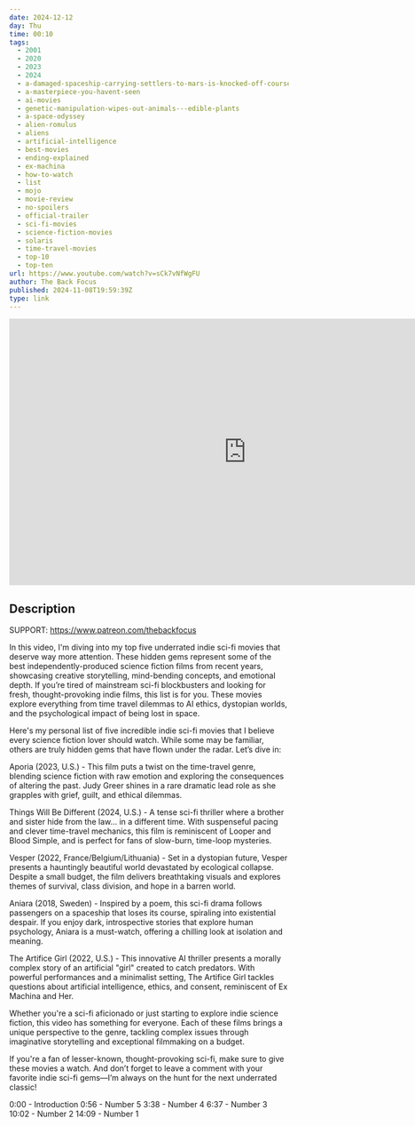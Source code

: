 ```yaml
---
date: 2024-12-12
day: Thu
time: 00:10
tags:
  - 2001
  - 2020
  - 2023
  - 2024
  - a-damaged-spaceship-carrying-settlers-to-mars-is-knocked-off-course-with-no-way-of-going-back
  - a-masterpiece-you-havent-seen
  - ai-movies
  - genetic-manipulation-wipes-out-animals---edible-plants
  - a-space-odyssey
  - alien-romulus
  - aliens
  - artificial-intelligence
  - best-movies
  - ending-explained
  - ex-machina
  - how-to-watch
  - list
  - mojo
  - movie-review
  - no-spoilers
  - official-trailer
  - sci-fi-movies
  - science-fiction-movies
  - solaris
  - time-travel-movies
  - top-10
  - top-ten
url: https://www.youtube.com/watch?v=sCk7vNfWgFU
author: The Back Focus
published: 2024-11-08T19:59:39Z
type: link
---
```


<iframe width="854" height="480" src="https://www.youtube.com/embed/sCk7vNfWgFU" frameborder="0" allowfullscreen></iframe>

## Description
SUPPORT: https://www.patreon.com/thebackfocus

In this video, I'm diving into my top five underrated indie sci-fi movies that deserve way more attention. These hidden gems represent some of the best independently-produced science fiction films from recent years, showcasing creative storytelling, mind-bending concepts, and emotional depth. If you’re tired of mainstream sci-fi blockbusters and looking for fresh, thought-provoking indie films, this list is for you. These movies explore everything from time travel dilemmas to AI ethics, dystopian worlds, and the psychological impact of being lost in space.

Here's my personal list of five incredible indie sci-fi movies that I believe every science fiction lover should watch. While some may be familiar, others are truly hidden gems that have flown under the radar. Let’s dive in:

Aporia (2023, U.S.) - This film puts a twist on the time-travel genre, blending science fiction with raw emotion and exploring the consequences of altering the past. Judy Greer shines in a rare dramatic lead role as she grapples with grief, guilt, and ethical dilemmas.

Things Will Be Different (2024, U.S.) - A tense sci-fi thriller where a brother and sister hide from the law… in a different time. With suspenseful pacing and clever time-travel mechanics, this film is reminiscent of Looper and Blood Simple, and is perfect for fans of slow-burn, time-loop mysteries.

Vesper (2022, France/Belgium/Lithuania) - Set in a dystopian future, Vesper presents a hauntingly beautiful world devastated by ecological collapse. Despite a small budget, the film delivers breathtaking visuals and explores themes of survival, class division, and hope in a barren world.

Aniara (2018, Sweden) - Inspired by a poem, this sci-fi drama follows passengers on a spaceship that loses its course, spiraling into existential despair. If you enjoy dark, introspective stories that explore human psychology, Aniara is a must-watch, offering a chilling look at isolation and meaning.

The Artifice Girl (2022, U.S.) - This innovative AI thriller presents a morally complex story of an artificial "girl" created to catch predators. With powerful performances and a minimalist setting, The Artifice Girl tackles questions about artificial intelligence, ethics, and consent, reminiscent of Ex Machina and Her.

Whether you're a sci-fi aficionado or just starting to explore indie science fiction, this video has something for everyone. Each of these films brings a unique perspective to the genre, tackling complex issues through imaginative storytelling and exceptional filmmaking on a budget.

If you're a fan of lesser-known, thought-provoking sci-fi, make sure to give these movies a watch. And don’t forget to leave a comment with your favorite indie sci-fi gems—I’m always on the hunt for the next underrated classic!

0:00 - Introduction
0:56 - Number 5
3:38 - Number 4
6:37 - Number 3
10:02 - Number 2
14:09 - Number 1